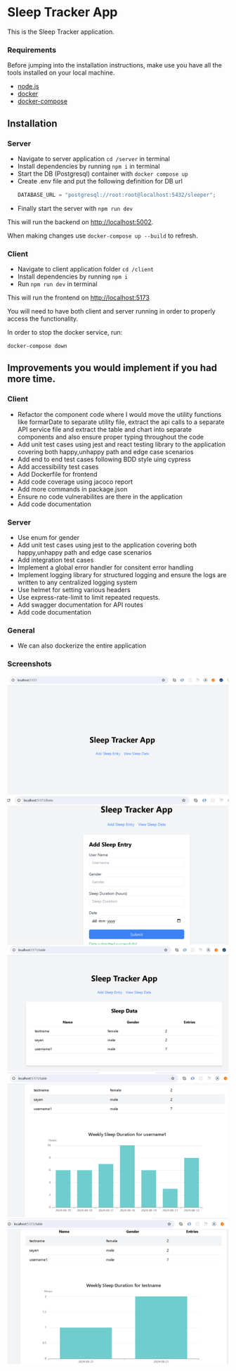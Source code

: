 # Sleep Tracker App

This is the Sleep Tracker application.

### Requirements

Before jumping into the installation instructions, make use you have all the tools installed on your local machine.

- [node.js][node] 
- [docker][docker]
- [docker-compose][docker-compose]

[node]: https://nodejs.org/en/download/
[docker]: https://docs.docker.com/install/
[docker-compose]: https://docs.docker.com/compose/install/


## Installation

### Server

- Navigate to server application `cd /server` in terminal
- Install dependencies by running `npm i` in terminal
- Start the DB (Postgresql) container with `docker compose up`
- Create .env file and put the following definition for DB url
  ```js
  DATABASE_URL = "postgresql://root:root@localhost:5432/sleeper";
  ```
- Finally start the server with `npm run dev`

This will run the backend on [http://localhost:5002](http://localhost:5002/).

When making changes use `docker-compose up --build` to refresh.

### Client

- Navigate to client application folder `cd /client`
- Install dependencies by running `npm i`
- Run `npm run dev` in terminal


This will run the frontend on [http://localhost:5173](http://localhost:5173/)

You will need to have both client and server running in order to properly access the functionality.

In order to stop the docker service, run:

```sh
docker-compose down
```

## Improvements you would implement if you had more time.

### Client
- Refactor the component code where I would move the utility functions like formarDate to separate utility file, extract the api calls to a separate API service file and extract the table and chart into separate components and also ensure proper typing throughout the code
- Add unit test cases using jest and react testing library to the application covering both happy,unhappy path and edge case scenarios
- Add end to end test cases following BDD style uing cypress
- Add accessibility test cases
- Add Dockerfile for frontend
- Add code coverage using jacoco report 
- Add more commands in package.json
- Ensure no code vulnerabilites are there in the application
- Add code documentation


### Server
- Use enum for gender 
- Add unit test cases using jest to the application covering both happy,unhappy path and edge case scenarios
- Add integration test cases
- Implement a global error handler for consitent error handling
- Implement logging library for structured logging and ensure the logs are written to any centralized logging system
- Use helmet for setting various headers
- Use express-rate-limit to limit repeated requests.
- Add swagger documentation for API routes
- Add code documentation

### General

- We can also dockerize the entire application

### Screenshots
![alt text](image.png)
![alt text](image-1.png)
![alt text](image-2.png)
![alt text](image-5.png)
![alt text](image-6.png)






